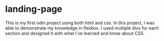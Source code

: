 # landing-page
This is my first odin project using both html and css. In this project, I was able to demonstrate my knowledge in flexbox. I used multiple divs for each section and designed it with what I've learned and know about CSS.